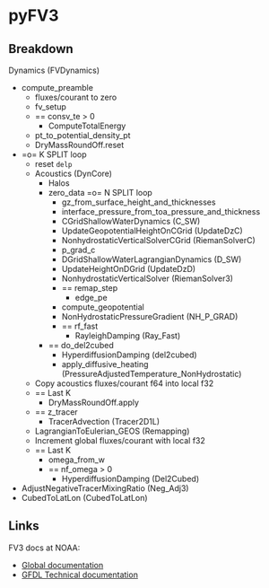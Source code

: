 # pyFV3

## Breakdown

Dynamics (FVDynamics)

- compute_preamble
  - fluxes/courant to zero
  - fv_setup
  - == consv_te > 0
    - ComputeTotalEnergy
  - pt_to_potential_density_pt
  - DryMassRoundOff.reset
- =o= K SPLIT loop
  - reset `delp`
  - Acoustics (DynCore)
    - Halos
    - zero_data
   =o= N SPLIT loop
      - gz_from_surface_height_and_thicknesses
      - interface_pressure_from_toa_pressure_and_thickness
      - CGridShallowWaterDynamics (C_SW)
      - UpdateGeopotentialHeightOnCGrid (UpdateDzC)
      - NonhydrostaticVerticalSolverCGrid (RiemanSolverC)
      - p_grad_c
      - DGridShallowWaterLagrangianDynamics (D_SW)
      - UpdateHeightOnDGrid (UpdateDzD)
      - NonhydrostaticVerticalSolver (RiemanSolver3)
      - == remap_step
        - edge_pe
      - compute_geopotential
      - NonHydrostaticPressureGradient (NH_P_GRAD)
      - == rf_fast
        - RayleighDamping (Ray_Fast)
    - == do_del2cubed
      - HyperdiffusionDamping (del2cubed)
      - apply_diffusive_heating (PressureAdjustedTemperature_NonHydrostatic)
  - Copy acoustics fluxes/courant f64 into local f32
  - == Last K
    - DryMassRoundOff.apply
  - == z_tracer
    - TracerAdvection (Tracer2D1L)
  - LagrangianToEulerian_GEOS (Remapping)
  - Increment global fluxes/courant with local f32
  - == Last K
    - omega_from_w
    - == nf_omega > 0
      - HyperdiffusionDamping (Del2Cubed)
- AdjustNegativeTracerMixingRatio (Neg_Adj3)
- CubedToLatLon (CubedToLatLon)

## Links

FV3 docs at NOAA:

- [Global documentation](https://www.gfdl.noaa.gov/fv3/)
- [GFDL Technical documentation](https://repository.library.noaa.gov/view/noaa/30725)
